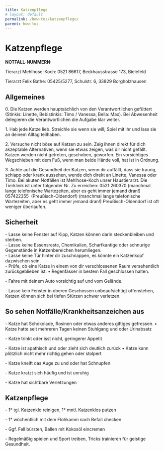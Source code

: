 ```yaml
---
title: Katzenpflege
# layout: default
permalink: /how-tos/katzenpflege/
parent: how-tos
---
```


# Katzenpflege

**NOTFALL-NUMMERN:**

Tierarzt Mehlhose-Koch: 0521 86617, Beckhausstrasse 173, Bielefeld    
  
Tierarzt Felix Bathe: 05425/5277, Schulstr. 6, 33829 Borgholzhausen 

## Allgemeines 

0\. Die Katzen werden hauptsächlich von den Verantwortlichen gefüttert (Stinkis: Linette, Bebistinkis: Timo / Vanessa, Bella: Max). Bei Abwesenheit delegieren die Verantwortlichen die Aufgabe klar weiter. 

1\. Hab jede Katze lieb. Streichle sie wenn sie will, Spiel mit ihr und lass sie an deinem Alltag teilhaben. 

2\. Versuche nicht böse auf Katzen zu sein. Zeig ihnen direkt für dich akzeptable Alternativen, wenn sie etwas zeigen, was dir nicht gefällt. Katzen werden nicht getreten, geschoben, geworfen. Ein vorsichtiges Wegschieben mit dem Fuß, wenn man beide Hände voll, hat ist in Ordnung.

3\. Achte auf die Gesundheit der Katzen, wenn dir auffällt, dass sie traurig, schlapp oder krank aussehen, wende dich direkt an Linette, Vanessa oder Timo. Bei akuten Notfällen ist Mehlhose-Koch unser Haustierarzt. Die Tierklinik ist unter folgender Nr. Zu erreichen: 0521 260370 (manchmal lange telefonische Wartezeiten, aber es geht immer jemand dran!) 057422355  (Preußisch-Oldendorf) (manchmal lange telefonische Wartezeiten, aber es geht immer jemand dran!) Preußisch-Oldendorf ist oft weniger überlaufen.

## Sicherheit 

\- Lasse keine Fenster auf Kipp, Katzen können darin steckenbleiben und sterben.  
\- Lasse keine Essensreste, Chemikalien, Scharfkantige oder schnurige Gegenstände in Katzenbereichen herumliegen.  
\- Lasse keine Tür hinter dir zuschnappen, es könnte ein Katzenkopf dazwischen sein.   
\- Prüfe, ob eine Katze in einem von dir verschlossenen Raum versehentlich zurückgeblieben ist. • Regenfässer in bestem Fall geschlossen halten.

\- Fahre mit deinem Auto vorsichtig auf und vom Gelände.

\- Lasse kein Fenster in oberen Geschossen unbeaufsichtigt offenstehen, Katzen können sich bei tiefen Stürzen schwer verletzen. 

## So sehen Notfälle/Krankheitsanzeichen aus 

\- Katze hat Schokolade, Rosinen oder etwas anderes giftiges gefressen. • Katze hatte seit mehreren Tagen keinen Stuhlgang und oder Urinabsatz 

\- Katze trinkt oder isst nicht, geringerer Appetit

\- Katze ist apathisch und oder zieht sich deutlich zurück • Katze kann plötzlich nicht mehr richtig gehen oder stolpert

\- Katze kneift das Auge zu und oder hat Schnupfen

\- Katze kratzt sich häufig und ist unruhig

\- Katze hat sichtbare Verletzungen 

## Katzenpflege

\- 1\* tgl. Katzenklo reinigen, 1\* mntl. Katzenklos putzen 

\- 1\* wöchentlich mit dem Flohkamm nach Befall checken

\- Ggf. Fell bürsten, Ballen mit Kokosöl eincremen 

\- Regelmäßig spielen und Sport treiben, Tricks trainieren für geistige Gesundheit.
